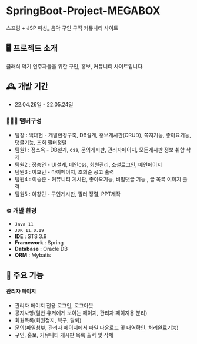 # SpringBoot-Project-MEGABOX
스프링 + JSP 파싱_ 음악 구인 구직 커뮤니티 사이트


## 🖥️ 프로젝트 소개
클래식 악기 연주자들을 위한 구인, 홍보, 커뮤니티 사이트입니다.
<br>

## 🕰️ 개발 기간
* 22.04.26일 - 22.05.24일

### 🧑‍🤝‍🧑 맴버구성
 - 팀장  : 백대현 - 개발환경구축, DB설계, 홍보게시판(CRUD), 쪽지기능, 좋아요기능, 댓글기능, 조회 필터정렬
 - 팀원1 : 정소옥 - DB설계, css, 문의게시판, 관리자페이지, 모든게시판 정보 취합 삭제
 - 팀원2 : 정승연 - UI설계, 메인css, 회원관리, 소셜로그인, 메인페이지
 - 팀원3 : 이효빈 - 마이페이지, 조회순 공고 출력
 - 팀원4 : 이승준 - 커뮤니티 게시판, 좋아요기능, 비밀댓글 기능 , 글 목록 이미지 출력
 - 팀원5 : 이창민 - 구인게시판, 필터 정렬, PPT제작

### ⚙️ 개발 환경
- `Java 11`
- `JDK 11.0.19`
- **IDE** : STS 3.9
- **Framework** : Spring
- **Database** : Oracle DB
- **ORM** : Mybatis

## 📌 주요 기능
#### 관리자 페이지 
- 관리자 페이지 전용 로그인, 로그아웃
- 공지사항(일반 유저에게 보이는 페이지, 관리자 페이지용 분리)
- 회원목록(회원정지, 복구, 탈퇴)
- 문의(파일첨부, 관리자 페이지에서 파일 다운로드 및 내역확인. 처리완료기능)
- 구인, 홍보, 커뮤니티 게시판 목록 출력 및 삭제
